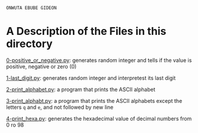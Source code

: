 ```
ONWUTA EBUBE GIDEON
```

# A Description of the Files in this directory

[0-positive_or_negative.py](./0-positive_or_negative.py): generates random integer and tells if the value is positive, negative or zero (0)


[1-last_digit.py](./1-last_digit.py): generates random integer and interpretest its last digit


[2-print_alphabet.py](./2-print_alphabet.py): a program that prints the ASCII alphabet


[3-print_alphabt.py](./3-print_alphabt.py): a program that prints the ASCII alphabets except the letters `q` and `e`, and not followed by new line


[4-print_hexa.py](./4-print_hexa.py): generates the hexadecimal value of decimal numbers from 0 ro 98
